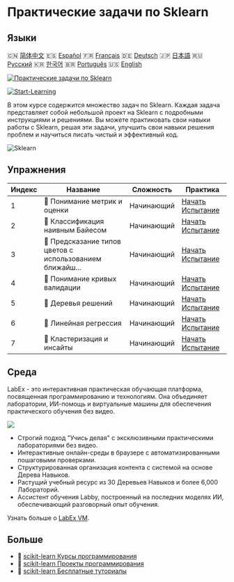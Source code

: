 # Практические задачи по Sklearn

## Языки

🇨🇳 [简体中文](README_zh.md) 🇪🇸 [Español](README_es.md) 🇫🇷 [Français](README_fr.md) 🇩🇪 [Deutsch](README_de.md) 🇯🇵 [日本語](README_ja.md) 🇷🇺 [Русский](README_ru.md) 🇰🇷 [한국어](README_ko.md) 🇧🇷 [Português](README_pt.md) 🇺🇸 [English](README.md) 

[![Практические задачи по Sklearn](https://cover-creator.labex.io/sklearn-practice-challenges.png?lang=ru)](https://labex.io/ru/courses/sklearn-practice-challenges)

[![Start-Learning](https://img.shields.io/badge/Start-Learning-whitesmoke?style=for-the-badge)](https://labex.io/ru/courses/sklearn-practice-challenges)

В этом курсе содержится множество задач по Sklearn. Каждая задача представляет собой небольшой проект на Sklearn с подробными инструкциями и решениями. Вы можете практиковать свои навыки работы с Sklearn, решая эти задачи, улучшить свои навыки решения проблем и научиться писать чистый и эффективный код.

![Sklearn](https://img.shields.io/badge/Sklearn-whitesmoke?style=for-the-badge&logo=sklearn)


## Упражнения

|   Индекс | Название                                                  | Сложность   | Практика                                                                                                                              |
|----------|-----------------------------------------------------------|-------------|---------------------------------------------------------------------------------------------------------------------------------------|
|        1 | 🎯  Понимание метрик и оценки                             | Начинающий  | <a target='_blank' href='https://labex.io/ru/labs/python-understanding-metrics-and-scoring-185172'>Начать Испытание</a>               |
|        2 | 🎯  Классификация наивным Байесом                         | Начинающий  | <a target='_blank' href='https://labex.io/ru/labs/python-naive-bayes-classification-250427'>Начать Испытание</a>                      |
|        3 | 🎯  Предсказание типов цветов с использованием ближайш... | Начинающий  | <a target='_blank' href='https://labex.io/ru/labs/sklearn-predicting-flower-types-with-nearest-neighbors-256147'>Начать Испытание</a> |
|        4 | 🎯  Понимание кривых валидации                            | Начинающий  | <a target='_blank' href='https://labex.io/ru/labs/python-understanding-validation-curves-106940'>Начать Испытание</a>                 |
|        5 | 🎯  Деревья решений                                       | Начинающий  | <a target='_blank' href='https://labex.io/ru/labs/python-decision-trees-92597'>Начать Испытание</a>                                   |
|        6 | 🎯  Линейная регрессия                                    | Начинающий  | <a target='_blank' href='https://labex.io/ru/labs/python-linear-regression-185171'>Начать Испытание</a>                               |
|        7 | 🎯  Кластеризация и инсайты                               | Начинающий  | <a target='_blank' href='https://labex.io/ru/labs/python-clustering-and-insights-198286'>Начать Испытание</a>                         |

## Среда

LabEx - это интерактивная практическая обучающая платформа, посвященная программированию и технологиям. Она объединяет лаборатории, ИИ-помощь и виртуальные машины для обеспечения практического обучения без видео.

![](https://tutorial-screenshot.getvm.io/images/vm-1725247253.png)

- Строгий подход "Учись делая" с эксклюзивными практическими лабораториями без видео.
- Интерактивные онлайн-среды в браузере с автоматизированными пошаговыми проверками.
- Структурированная организация контента с системой на основе Дерева Навыков.
- Растущий учебный ресурс из 30 Деревьев Навыков и более 6,000 Лабораторий.
- Ассистент обучения Labby, построенный на последних моделях ИИ, обеспечивающий разговорный опыт обучения.

Узнать больше о [LabEx VM](https://support.labex.io/using-labex/virtual-machine).

## Больше

- 🔗 [scikit-learn Курсы программирования](https://github.com/labex-labs/awesome-programming-courses)
- 🔗 [scikit-learn Проекты программирования](https://github.com/labex-labs/awesome-programming-projects)
- 🔗 [scikit-learn Бесплатные туториалы](https://github.com/labex-labs/sklearn-free-tutorials)

